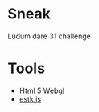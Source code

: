 Sneak
=====

Ludum dare 31 challenge

Tools
=====
 * Html 5 Webgl
 * [estk.js](https://github.com/carlmartus/estk.js)

